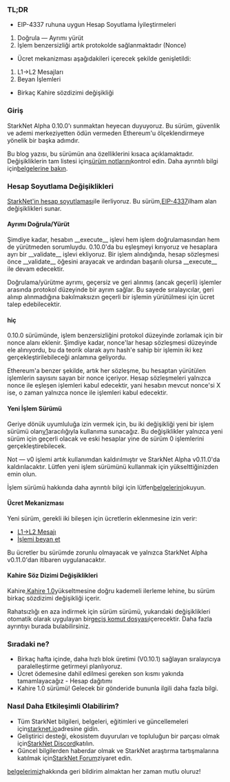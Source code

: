 ### TL;DR

* EIP-4337 ruhuna uygun Hesap Soyutlama İyileştirmeleri

1. Doğrula — Ayrımı yürüt
2. İşlem benzersizliği artık protokolde sağlanmaktadır (Nonce)

* Ücret mekanizması aşağıdakileri içerecek şekilde genişletildi:

1. L1→L2 Mesajları
2. Beyan İşlemleri

* Birkaç Kahire sözdizimi değişikliği

### Giriş

StarkNet Alpha 0.10.0'ı sunmaktan heyecan duyuyoruz. Bu sürüm, güvenlik ve ademi merkeziyetten ödün vermeden Ethereum'u ölçeklendirmeye yönelik bir başka adımdır.

Bu blog yazısı, bu sürümün ana özelliklerini kısaca açıklamaktadır. Değişikliklerin tam listesi için[sürüm notlarını](https://github.com/starkware-libs/cairo-lang/releases)kontrol edin. Daha ayrıntılı bilgi için[belgelerine bakın](https://docs.starknet.io/).

### Hesap Soyutlama Değişiklikleri

[StarkNet'in hesap soyutlaması](https://community.starknet.io/t/starknet-account-abstraction-model-part-1/781)ile ilerliyoruz. Bu sürüm,[EIP-4337](https://eips.ethereum.org/EIPS/eip-4337)ilham alan değişiklikleri sunar.

#### Ayrımı Doğrula/Yürüt

Şimdiye kadar, hesabın \_\_execute\_\_ işlevi hem işlem doğrulamasından hem de yürütmeden sorumluydu. 0.10.0'da bu eşleşmeyi kırıyoruz ve hesaplara ayrı bir \_\_validate\_\_ işlevi ekliyoruz. Bir işlem alındığında, hesap sözleşmesi önce \_\_validate\_\_ öğesini arayacak ve ardından başarılı olursa \_\_execute\_\_ ile devam edecektir.

Doğrulama/yürütme ayrımı, geçersiz ve geri alınmış (ancak geçerli) işlemler arasında protokol düzeyinde bir ayrım sağlar. Bu sayede sıralayıcılar, geri alınıp alınmadığına bakılmaksızın geçerli bir işlemin yürütülmesi için ücret talep edebilecektir.

#### hiç

0.10.0 sürümünde, işlem benzersizliğini protokol düzeyinde zorlamak için bir nonce alanı eklenir. Şimdiye kadar, nonce'lar hesap sözleşmesi düzeyinde ele alınıyordu, bu da teorik olarak aynı hash'e sahip bir işlemin iki kez gerçekleştirilebileceği anlamına geliyordu.

Ethereum'a benzer şekilde, artık her sözleşme, bu hesaptan yürütülen işlemlerin sayısını sayan bir nonce içeriyor. Hesap sözleşmeleri yalnızca nonce ile eşleşen işlemleri kabul edecektir, yani hesabın mevcut nonce'si X ise, o zaman yalnızca nonce ile işlemleri kabul edecektir.

#### Yeni İşlem Sürümü

Geriye dönük uyumluluğa izin vermek için, bu iki değişikliği yeni bir işlem sürümü olan[v1](https://docs.starknet.io/docs/Blocks/transactions/#invoke-transaction-version-1%5C)aracılığıyla kullanıma sunacağız. Bu değişiklikler yalnızca yeni sürüm için geçerli olacak ve eski hesaplar yine de sürüm 0 işlemlerini gerçekleştirebilecek.

Not — v0 işlemi artık kullanımdan kaldırılmıştır ve StarkNet Alpha v0.11.0'da kaldırılacaktır. Lütfen yeni işlem sürümünü kullanmak için yükselttiğinizden emin olun.

İşlem sürümü hakkında daha ayrıntılı bilgi için lütfen[belgelerini](https://docs.starknet.io/docs/Blocks/transactions/#invoke-transaction-version-1%5C)okuyun.

#### Ücret Mekanizması

Yeni sürüm, gerekli iki bileşen için ücretlerin eklenmesine izin verir:

* [L1→L2 Mesajı](https://docs.starknet.io/docs/L1-L2%20Communication/messaging-mechanism#l1--l2-message-fees)
* [İşlemi beyan et](https://docs.starknet.io/docs/Blocks/transactions#declare-transaction)

Bu ücretler bu sürümde zorunlu olmayacak ve yalnızca StarkNet Alpha v0.11.0'dan itibaren uygulanacaktır.

#### Kahire Söz Dizimi Değişiklikleri

Kahire,[Kahire 1.0](https://www.youtube.com/watch?v=Ny4Rv6ztINU)yükseltmesine doğru kademeli ilerleme lehine, bu sürüm birkaç sözdizimi değişikliği içerir.

Rahatsızlığı en aza indirmek için sürüm sürümü, yukarıdaki değişiklikleri otomatik olarak uygulayan bir[geçiş komut dosyası](https://www.youtube.com/watch?v=kXs59zaQrsc)içerecektir. Daha fazla ayrıntıyı burada bulabilirsiniz[](https://github.com/starkware-libs/cairo-lang/releases).

### Sıradaki ne?

* Birkaç hafta içinde, daha hızlı blok üretimi (V0.10.1) sağlayan sıralayıcıya paralelleştirme getirmeyi planlıyoruz.
* Ücret ödemesine dahil edilmesi gereken son kısmı yakında tamamlayacağız - Hesap dağıtımı
* Kahire 1.0 sürümü! Gelecek bir gönderide bununla ilgili daha fazla bilgi.

### Nasıl Daha Etkileşimli Olabilirim?

* Tüm StarkNet bilgileri, belgeleri, eğitimleri ve güncellemeleri için[starknet.io](https://starknet.io/)adresine gidin.
* Geliştirici desteği, ekosistem duyuruları ve topluluğun bir parçası olmak için[StarkNet Discord](http://starknet.io/discord)katılın.
* Güncel bilgilerden haberdar olmak ve StarkNet araştırma tartışmalarına katılmak için[StarkNet Forum](http://community.starknet.io/)ziyaret edin.

[belgelerimiz](https://docs.starknet.io/)hakkında geri bildirim almaktan her zaman mutlu oluruz!